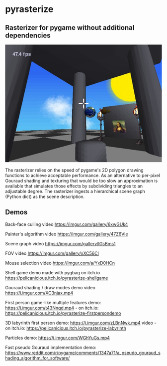 # pyrasterize

## Rasterizer for pygame without additional dependencies
![Screenshot of demo_first_person.py](assets/title.jpg)

The rasterizer relies on the speed of pygame's 2D polygon drawing functions to achieve acceptable performance.
As an alternative to per-pixel Gouraud shading and texturing that would be too slow an approximation is
available that simulates those effects by subdividing triangles to an adjustable degree.
The rasterizer ingests a hierarchical scene graph (Python dict) as the scene description.

## Demos

Back-face culling video https://imgur.com/gallery/6xwGUk4

Painter's algorithm video https://imgur.com/gallery/47Z6Vle

Scene graph video https://imgur.com/gallery/lGsBms1

FOV video https://imgur.com/gallery/xXC56Cl

Mouse selection video https://imgur.com/a/YxD0HCn

Shell game demo made with pygbag on itch.io https://pelicanicious.itch.io/pyrasterize-shellgame

Gouraud shading / draw modes demo video https://i.imgur.com/XC3njax.mp4

First person game-like multiple features demo: https://i.imgur.com/t43Nnqd.mp4 - on itch.io: https://pelicanicious.itch.io/pyrasterize-firstpersondemo

3D labyrinth first person demo: https://i.imgur.com/zLBnNwk.mp4 video - on itch.io: https://pelicanicious.itch.io/pyrasterize-labyrinth

Particles demo: https://i.imgur.com/WGhYuGs.mp4

Fast pseudo Gouraud implementation demo: https://www.reddit.com/r/pygame/comments/1347a71/a_pseudo_gouraud_shading_algorithm_for_software/
